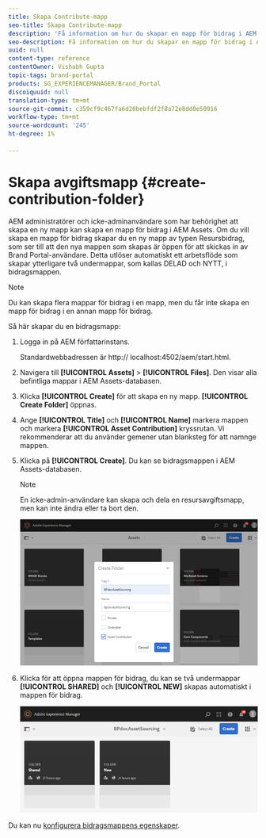 ```yaml
---
title: Skapa Contribute-mapp
seo-title: Skapa Contribute-mapp
description: 'Få information om hur du skapar en mapp för bidrag i AEM Assets. '
seo-description: Få information om hur du skapar en mapp för bidrag i AEM Assets.
uuid: null
content-type: reference
contentOwner: Vishabh Gupta
topic-tags: brand-portal
products: SG_EXPERIENCEMANAGER/Brand_Portal
discoiquuid: null
translation-type: tm+mt
source-git-commit: c359cf9c467fa6d20bebfdf2f8a72e8dd0e50916
workflow-type: tm+mt
source-wordcount: '245'
ht-degree: 1%

---
```



# Skapa avgiftsmapp {#create-contribution-folder}


AEM administratörer och icke-adminanvändare som har behörighet att skapa en ny mapp kan skapa en mapp för bidrag i AEM Assets.
Om du vill skapa en mapp för bidrag skapar du en ny mapp av typen Resursbidrag, som ser till att den nya mappen som skapas är öppen för att skickas in av Brand Portal-användare.  Detta utlöser automatiskt ett arbetsflöde som skapar ytterligare två undermappar, som kallas DELAD och NYTT, i bidragsmappen.

>[!NOTE]
>
>Du kan skapa flera mappar för bidrag i en mapp, men du får inte skapa en mapp för bidrag i en annan mapp för bidrag.

Så här skapar du en bidragsmapp:
1. Logga in på AEM författarinstans.

   Standardwebbadressen är http:// localhost:4502/aem/start.html.

1. Navigera till **[!UICONTROL Assets]** > **[!UICONTROL Files]**. Den visar alla befintliga mappar i AEM Assets-databasen.

1. Klicka **[!UICONTROL Create]** för att skapa en ny mapp. **[!UICONTROL Create Folder]** öppnas.

1. Ange **[!UICONTROL Title]** och **[!UICONTROL Name]** markera mappen och markera **[!UICONTROL Asset Contribution]** kryssrutan.
Vi rekommenderar att du använder gemener utan blanksteg för att namnge mappen.

1. Klicka på **[!UICONTROL Create]**. Du kan se bidragsmappen i AEM Assets-databasen.

   >[!NOTE]
   >
   >En icke-admin-användare kan skapa och dela en resursavgiftsmapp, men kan inte ändra eller ta bort den.

   ![](assets/create-contribution-folder.png)

1. Klicka för att öppna mappen för bidrag, du kan se två undermappar **[!UICONTROL SHARED]** och **[!UICONTROL NEW]** skapas automatiskt i mappen för bidrag.

   ![](assets/contribution-folder.png)

Du kan nu [konfigurera bidragsmappens egenskaper](brand-portal-configure-contribution-folder-properties.md).


